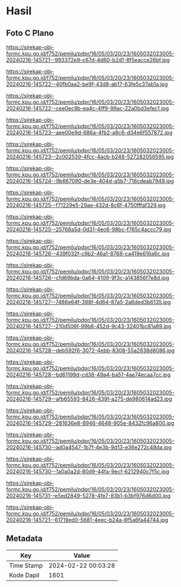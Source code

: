 # Hasil

## Foto C Plano

https://sirekap-obj-formc.kpu.go.id/f752/pemilu/pdpr/16/05/03/20/23/1605032023005-20240216-145721--993372e9-c67d-4d60-b2d1-8f5eacce26bf.jpg

https://sirekap-obj-formc.kpu.go.id/f752/pemilu/pdpr/16/05/03/20/23/1605032023005-20240216-145722--40fb0aa2-be9f-43d8-ab17-63fe5c37ab1a.jpg

https://sirekap-obj-formc.kpu.go.id/f752/pemilu/pdpr/16/05/03/20/23/1605032023005-20240216-145722--cee0ec9b-ea4c-4ff9-99ac-22a0bd3efec1.jpg

https://sirekap-obj-formc.kpu.go.id/f752/pemilu/pdpr/16/05/03/20/23/1605032023005-20240216-145723--aee00e9d-686a-4fb2-a8c6-d34e6f557872.jpg

https://sirekap-obj-formc.kpu.go.id/f752/pemilu/pdpr/16/05/03/20/23/1605032023005-20240216-145723--2c002539-4fcc-4acb-b246-527282056595.jpg

https://sirekap-obj-formc.kpu.go.id/f752/pemilu/pdpr/16/05/03/20/23/1605032023005-20240216-145724--9b667090-de3e-404d-a5b7-718cdeab7949.jpg

https://sirekap-obj-formc.kpu.go.id/f752/pemilu/pdpr/16/05/03/20/23/1605032023005-20240216-145725--f71229e5-29ae-432d-8c6f-4750fffaf329.jpg

https://sirekap-obj-formc.kpu.go.id/f752/pemilu/pdpr/16/05/03/20/23/1605032023005-20240216-145725--25768a5d-0d31-4ec6-98bc-f765c4accc79.jpg

https://sirekap-obj-formc.kpu.go.id/f752/pemilu/pdpr/16/05/03/20/23/1605032023005-20240216-145726--439f032f-c9b2-46a1-8768-ca419e616a6c.jpg

https://sirekap-obj-formc.kpu.go.id/f752/pemilu/pdpr/16/05/03/20/23/1605032023005-20240216-145726--cfd69bda-0a64-4109-9f3c-a143856f7e8d.jpg

https://sirekap-obj-formc.kpu.go.id/f752/pemilu/pdpr/16/05/03/20/23/1605032023005-20240216-145727--7486e64f-398f-4d64-87a5-2a6ded3b6135.jpg

https://sirekap-obj-formc.kpu.go.id/f752/pemilu/pdpr/16/05/03/20/23/1605032023005-20240216-145727--210d506f-99b6-452d-9c43-32401bc81a89.jpg

https://sirekap-obj-formc.kpu.go.id/f752/pemilu/pdpr/16/05/03/20/23/1605032023005-20240216-145728--deb592f6-3072-4ebb-8308-55a2838d8086.jpg

https://sirekap-obj-formc.kpu.go.id/f752/pemilu/pdpr/16/05/03/20/23/1605032023005-20240216-145728--bd61199d-cd38-49a4-ba51-4ae74ecaa7cc.jpg

https://sirekap-obj-formc.kpu.go.id/f752/pemilu/pdpr/16/05/03/20/23/1605032023005-20240216-145729--afb65593-8426-439f-a275-de980614ad23.jpg

https://sirekap-obj-formc.kpu.go.id/f752/pemilu/pdpr/16/05/03/20/23/1605032023005-20240216-145729--281636e8-8946-4648-905e-8432fc96a800.jpg

https://sirekap-obj-formc.kpu.go.id/f752/pemilu/pdpr/16/05/03/20/23/1605032023005-20240216-145730--ad0a4547-1b7f-4e3b-9d13-e36e272c48da.jpg

https://sirekap-obj-formc.kpu.go.id/f752/pemilu/pdpr/16/05/03/20/23/1605032023005-20240216-145730--1a0a0a2d-80d9-44fa-9ecf-6212940c7f5c.jpg

https://sirekap-obj-formc.kpu.go.id/f752/pemilu/pdpr/16/05/03/20/23/1605032023005-20240216-145731--e5ed2849-5278-4fe7-83b1-b3bf976d6d00.jpg

https://sirekap-obj-formc.kpu.go.id/f752/pemilu/pdpr/16/05/03/20/23/1605032023005-20240216-145721--61719ed0-5681-4eec-b24a-8f5a6fa44744.jpg


## Metadata

| Key        | Value               |
| ---------- | ------------------- |
| Time Stamp | 2024-02-22 00:03:28 |
| Kode Dapil | 1601                |




